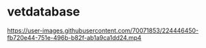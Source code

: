 # vetdatabase


https://user-images.githubusercontent.com/70071853/224446450-fb720e44-751e-496b-b82f-ab1a9ca1dd24.mp4

